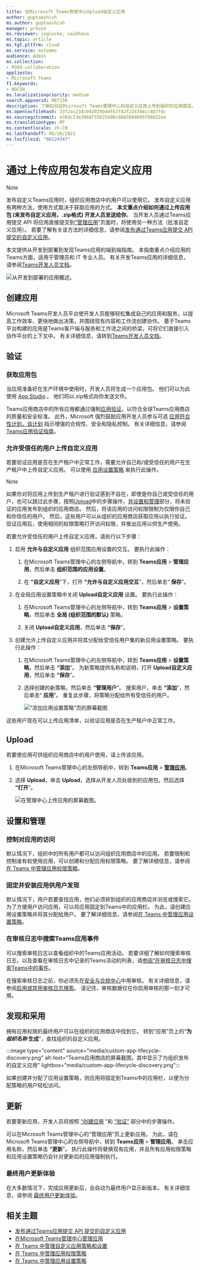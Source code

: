```yaml
---
title: 在Microsoft Teams管理中心Upload自定义应用
author: guptaashish
ms.author: guptaashish
manager: prkosh
ms.reviewer: joglocke, vaibhava
ms.topic: article
ms.tgt.pltfrm: cloud
ms.service: msteams
audience: Admin
ms.collection:
- M365-collaboration
appliesto:
- Microsoft Teams
f1.keywords:
- NOCSH
ms.localizationpriority: medium
search.appverid: MET150
description: 了解如何在Microsoft Teams管理中心将自定义应用上传到组织的应用商店。
ms.openlocfilehash: 33f2a1234c041029b44f63f42f224784cc487fdc
ms.sourcegitcommit: e38dc23e3968f55625e90c8883884045f80d22ee
ms.translationtype: MT
ms.contentlocale: zh-CN
ms.lasthandoff: 06/16/2022
ms.locfileid: "66124347"
---
```

# <a name="publish-a-custom-app-by-uploading-an-app-package"></a>通过上传应用包发布自定义应用

> [!NOTE]
> 发布自定义Teams应用时，组织应用商店中的用户可以使用它。 发布自定义应用有两种方法，使用方式取决于获取应用的方式。 **本文重点介绍如何通过上传应用包 (来发布自定义应用，.zip格式) 开发人员发送给你**。 当开发人员通过Teams应用提交 API 将应用直接提交到[“管理应用](manage-apps.md)”页面时，将使用另一种方法（批准自定义应用）。 若要了解有关该方法的详细信息，请参阅[发布通过Teams应用提交 API 提交的自定义应用](submit-approve-custom-apps.md)。

本文提供从开发到部署到发现Teams应用的端到端指南。 本指南重点介绍应用的Teams方面，适用于管理员和 IT 专业人员。 有关开发Teams应用的详细信息，请参阅[Teams开发人员文档](/microsoftteams/platform/)。

![从开发到部署的应用概述。](media/upload-custom-apps.png)

## <a name="create-your-app"></a>创建应用

Microsoft Teams开发人员平台使开发人员能够轻松集成自己的应用和服务，以提高工作效率、更快地做出决策，并围绕现有内容和工作流创建协作。 基于Teams平台构建的应用是Teams客户端与服务和工作流之间的桥梁，可将它们直接引入协作平台的上下文中。 有关详细信息，请转到[Teams开发人员文档](/microsoftteams/platform/)。

## <a name="validate"></a>验证

### <a name="get-the-app-package"></a>获取应用包

当应用准备好在生产环境中使用时，开发人员将生成一个应用包。 他们可以为此使用 [App Studio](/microsoftteams/platform/concepts/build-and-test/app-studio-overview) 。 他们将以.zip格式向你发送文件。

Teams应用商店中的所有应用都通过强制[应用验证](overview-of-app-validation.md)，以符合全球Teams应用商店的质量和安全标准。 此外，Microsoft 强烈鼓励应用开发人员参与可选 [应用符合性计划，该计划](overview-of-app-certification.md) 指示增强的合规性、安全和隐私控制。 有关详细信息，请参阅[Teams应用验证指南](/microsoftteams/platform/concepts/deploy-and-publish/appsource/prepare/teams-store-validation-guidelines)。

### <a name="allow-trusted-users-to-upload-custom-apps"></a>允许受信任的用户上传自定义应用

若要验证应用是否在生产租户中正常工作，需要允许自己和/或受信任的用户在生产租户中上传自定义应用。 可以使用 [应用设置策略](teams-app-setup-policies.md) 来执行此操作。

> [!NOTE]
> 如果你对将应用上传到生产租户进行验证感到不自在，即使是你自己或受信任的用户，也可以跳过此步骤，按照[Upload](#upload)中的步骤操作，[并设置和管理](#set-up-and-manage)部分，将未验证的应用发布到组织的应用商店。 然后，将该应用的访问权限限制为仅限你自己和你信任的用户。 然后，这些用户可以从组织的应用商店获取应用以执行验证。 验证应用后，使用相同的权限策略打开访问权限，并推出应用以供生产使用。

若要允许受信任的用户上传自定义应用，请执行以下步骤：

1. 启用 **允许与自定义应用** 组织范围应用设置的交互。 要执行此操作：

    1. 在Microsoft Teams管理中心的左侧导航中，转到 **Teams应用** > **管理应用**，然后单击 **组织范围的应用设置**。
    
    2. 在 **“自定义应用**”下，打开 **“允许与自定义应用交互**”，然后单击“ **保存**”。
    
1. 在全局应用设置策略中关闭 **Upload自定义应用** 设置。 要执行此操作：

    1. 在Microsoft Teams管理中心的左侧导航中，转到 **Teams应用** > **设置策略**，然后单击 **全局 (组织范围的默认)** 策略。
    
    2. 关闭 **Upload自定义应用**，然后单击 **“保存**”。
    
1. 创建允许上传自定义应用并将其分配给受信任用户集的新应用设置策略。 要执行此操作：

    1. 在Microsoft Teams管理中心的左侧导航中，转到 **Teams应用** > **设置策略**，然后单击 **“添加**”。 为新策略提供名称和说明，打开 **Upload自定义应用**，然后单击 **“保存**”。
    
    2. 选择创建的新策略，然后单击 **“管理用户**”。 搜索用户，单击 **“添加**”，然后单击“ **应用**”。 重复此步骤，将策略分配给所有受信任的用户。

       ![“添加应用设置策略”页的屏幕截图](media/manage-your-lob-apps-new-app-setup-policy.png)

这些用户现在可以上传应用清单，以验证应用是否在生产租户中正常工作。

## <a name="upload"></a>Upload

若要使应用可供组织应用商店中的用户使用，请上传该应用。

1. 在Microsoft Teams管理中心的左侧导航中，转到 **Teams应用** > **[管理应用](https://admin.teams.microsoft.com/policies/manage-apps)**。
1. 选择 **Upload**，单击 **Upload**，选择从开发人员处收到的应用包，然后选择 **“打开**”。

   ![在管理中心上传应用的屏幕截图。](media/manage-your-lob-apps-upload-new-app.png)

## <a name="set-up-and-manage"></a>设置和管理

### <a name="control-access-to-the-app"></a>控制对应用的访问

默认情况下，组织中的所有用户都可以访问组织应用商店中的应用。 若要限制和控制谁有权使用应用，可以创建和分配应用权限策略。 要了解详细信息，请参阅[在 Teams 中管理应用权限策略](teams-app-permission-policies.md)。

### <a name="pin-and-install-the-app-for-users-to-discover"></a>固定并安装应用供用户发现

默认情况下，用户若要查找应用，他们必须转到组织的应用商店并浏览或搜索它。 为了方便用户访问应用，可以将应用固定到Teams中的应用栏。 为此，请创建应用设置策略并将其分配给用户。 要了解详细信息，请参阅[在 Teams 中管理应用设置策略](teams-app-setup-policies.md)。

### <a name="search-the-audit-log-for-teams-app-events"></a>在审核日志中搜索Teams应用事件

可以搜索审核日志以查看组织中的Teams应用活动。 若要详细了解如何搜索审核日志，以及查看在审核日志中记录的Teams活动的列表，请[参阅“在审核日志中搜索Teams中的事件](audit-log-events.md)。

在搜索审核日志之前，你必须先在[安全与合规中心](https://sip.protection.office.com/homepage)中用审核。 有关详细信息，请参阅[启用或禁用审核日志搜索](/microsoft-365/compliance/turn-audit-log-search-on-or-off)。 请记住，审核数据仅在你启用审核的那一刻才可用。

## <a name="discover-and-adopt"></a>发现和采用

拥有应用权限的最终用户可以在组织的应用商店中找到它。 转到“应用”页上的“**为 *组织名称* 生成**”，查找组织的自定义应用。

:::image type="content" source="media/custom-app-lifecycle-discovery.png" alt-text="Teams应用商店的屏幕截图，其中显示了为组织发布的自定义应用" lightbox="media/custom-app-lifecycle-discovery.png":::

如果创建并分配了应用设置策略，则应用将固定到Teams中的应用栏，以便为分配策略的用户轻松访问。

## <a name="update"></a>更新

若要更新应用，开发人员将按照 [“创建应用](#create-your-app) ”和 [“验证”](#validate) 部分中的步骤操作。

可以在Microsoft Teams管理中心的“管理应用”页上更新应用。 为此，请在Microsoft Teams管理中心的左侧导航中，转到 **Teams应用** > **管理应用**。 单击应用名称，然后单击 **“更新**”。 执行此操作将替换现有应用，并且所有应用权限策略和应用设置策略仍会针对更新后的应用强制执行。

### <a name="end-user-update-experience"></a>最终用户更新体验

在大多数情况下，完成应用更新后，会自动为最终用户显示新版本。 有关详细信息，请参阅 [最终用户更新体验](apps-update-experience.md)。

## <a name="related-topics"></a>相关主题

* [发布通过Teams应用提交 API 提交的自定义应用](submit-approve-custom-apps.md)
* [在Microsoft Teams管理中心管理应用](manage-apps.md)
* [在 Teams 中管理自定义应用策略和设置](teams-custom-app-policies-and-settings.md)
* [在 Teams 中管理应用权限策略](teams-app-permission-policies.md)
* [在 Teams 中管理应用设置策略](teams-app-setup-policies.md)
